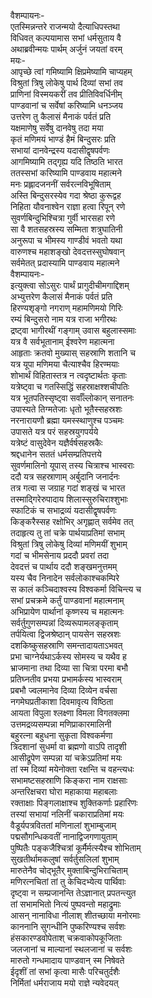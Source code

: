 वैशम्पायनः-  
एतस्मिन्नन्तरे राजन्मयो दैत्याधिपस्तथा  
विधिवत् कल्पयामास सभां धर्मसुताय वै  
अथाब्रवीन्मयः पार्थम् अर्जुनं जयतां वरम्  
मयः-  
आपृच्छे त्वां गमिष्यामि क्षिप्रमेष्यामि चाप्यहम्  
विश्रुतां त्रिषु लोकेषु पार्थ दिव्यां सभां तव  
प्राणिनां विस्मयकरीं तव प्रीतिविवर्धिनीम्  
पाण्डवानां च सर्वेषां करिष्यामि धनञ्जय  
उत्तरेण तु कैलासं मैनाकं पर्वतं प्रति  
यक्षमाणेषु सर्वेषु दानवेषु तदा मया  
कृतं मणिमयं भाण्डं हैमं बिन्दुसरः प्रति  
सभायां दानवेन्द्रस्य यदासीद्वृषपर्वणः  
आगमिष्यामि तद्गृह्य यदि तिष्ठति भारत  
ततस्सभां करिष्यामि पाण्डवाय महात्मने  
मनः प्रह्लादजननीं सर्वरत्नविभूषिताम्  
अस्ति बिन्दुसरस्येव गदा श्रेष्ठा कुरूद्वह  
निहिता यौवनाश्वेन राज्ञा हत्वा रिपून् रणे  
सुवर्णबिन्दुभिश्चित्रा गुर्वी भारसहा रणे  
सा वै शतसहस्रस्य सम्मिता शत्रुघातिनी  
अनुरूपा च भीमस्य गाण्डीवं भवतो यथा  
वारुणश्च महाशङ्खो देवदत्तस्सुघोषवान्  
सर्वमेतत् प्रदास्यामि पाण्डवाय महात्मने  
वैशम्पायनः-  
इत्युक्त्वा सोऽसुरः पार्थं प्रागुदीचीमगाद्दिशम्  
अभ्युत्तरेण कैलासं मैनाकं पर्वतं प्रति  
हिरण्यशृङ्गो नगराण् महामणिमयो गिरिः  
रम्यं बिन्दुसरो नाम यत्र राजा भगीरथः  
द्रष्ट्वा भागीरथीं गङ्गाम् उवास बहुलास्समाः  
यत्र वै सर्वभूतानाम् ईश्वरेण महात्मना  
आहृताः क्रतवो मुख्यास् सहस्राणि शतानि च  
यत्र यूपा मणिमया चैत्याश्चैव हिरण्मयाः  
शोभार्थं विहितास्तत्र न त्वदृष्टार्थतः कृताः  
यत्रेष्ट्वा च गतस्सिद्धिं सहस्राक्षश्शचीपतिः  
यत्र भूतपतिस्सृष्ट्वा सर्वाँल्लोकान् सनातनः  
उपास्यते तिग्मतेजाः धृतो भूतैस्सहस्रशः  
नरनारायणौ ब्रह्मा यमस्स्थाणुश्च पञ्चमः  
उपासते यत्र परं सहस्रयुगपर्यये  
यत्रेष्टं वासुदेवेन यज्ञैर्वर्षसहस्रकैः  
श्रद्दधानेन सततं धर्मसम्प्रतिपत्तये  
सुवर्णमालिनो यूपास् तस्य चित्राश्च भास्वराः  
ददौ यत्र सहस्राणाम् अर्बुदानि जनार्दनः  
तत्र गत्वा स जग्राह गदां शङ्खं च भारत  
तस्माद्गिरेरुपादाय शिलास्सुरुचिराश्शुभाः  
स्फाटिकं च सभाद्रव्यं यदासीद्वृषपर्वणः  
किङ्करैस्सह रक्षोभिर् अगृह्णात् सर्वमेव तत्  
तदाहृत्य तु तां चक्रे पार्थयाप्रतिमां सभाम्  
विश्रुतां त्रिषु लोकेषु दिव्यां मणिमयीं शुभाम्  
गदां च भीमसेनाय प्रददौ प्रवरां तदा  
देवदत्तं च पार्थाय ददौ शङ्खमनुत्तमम्  
यस्य चैव निनादेन सर्वलोकाश्चकम्पिरे  
स कालं कञ्चिदाश्वस्य विश्वकर्मा विचिन्त्य च  
सभां प्रचक्रमे कर्तुं पाण्डवानां महात्मनाम्  
अभिप्रायेण पार्थानां कृष्णस्य च महात्मनः  
सर्वर्तुगुणसम्पन्नां दिव्यरूपामलङ्कृताम्  
तर्पयित्वा द्विजश्रेष्ठान् पायसेन सहस्रशः  
दशकिष्कुसहस्राणि समन्तादायताऽभवत्  
प्रभा चाग्नेर्यथाऽर्कस्य सोमस्य च यथैव ह  
भ्राजमाना तथा  दिव्या सा चित्रा परमा बभौ  
प्रतिघ्नतीव प्रभया प्रभामर्कस्य भास्वराम्  
प्रबभौ ज्वलमानेव दिव्या दिव्येन वर्चसा  
नगमेघप्रतीकाशा दिवमावृत्य विष्ठिता  
आयता विपुला श्लक्ष्णा विमला विगतक्लमा  
उत्तमद्रव्यसम्पन्ना मणिप्राकारमालिनी  
बहुरत्ना बहुधना सुकृता विश्वकर्मणा  
त्रिदशानां सुधर्मा वा ब्रह्मणो वाऽपि तादृशी  
आसीद्रूपेण सम्पन्ना यां चक्रेऽप्रतिमां मयः  
तां स्म दिव्यां मयेनोक्ता रक्षन्ति च वहन्त्यधः  
सभामष्टसहस्राणि किङ्करा नाम राक्षसाः  
अन्तरिक्षचरा घोरा महाकाया महाबलाः  
रक्ताक्षाः पिङ्गलाक्षाश्च शुक्तिकर्णाः प्रहारिणः  
तस्यां सभायां नलिनीं चकाराप्रतिमां मयः  
वैडूर्यपत्रविततां मणिनालां शुभाम्बुजाम्  
पद्मसौगन्धिकवतीं नानाद्विजगणायुताम्  
पुष्पितैः पङ्कजैश्चित्रां कूर्मैर्मत्स्यैश्च शोभिताम्  
सुखतीर्थामकलुषां सर्वर्तुसलिलां शुभाम्  
मारुतेनैव चोद्भूतैर् मुक्ताबिन्दुभिराचिताम्  
मणिरत्नचितां तां तु केचिदभ्येत्य पार्थिवाः  
दृष्ट्वा न सम्प्रजानन्ति तेऽज्ञानात् प्रपतन्त्युत  
तां सभामभितो नित्यं पुष्पवन्तो महाद्रुमाः  
आसन् नानाविधा नीलाश् शीतच्छाया मनोरमाः  
काननानि सुगन्धीनि पुष्करिण्यश्च सर्वशः  
हंसकारण्डवोपेताश् चक्रवाकोपकूजिताः  
जलजानां च माल्यानां स्थलजानां च सर्वशः  
मारुतो गन्धमादाय पाण्डवान् स्म निषेवते  
ईदृशीं तां सभां कृत्वा मासैः परिचतुर्दशैः  
निर्मितां धर्मराजाय मयो राज्ञे न्यवेदयत्  
